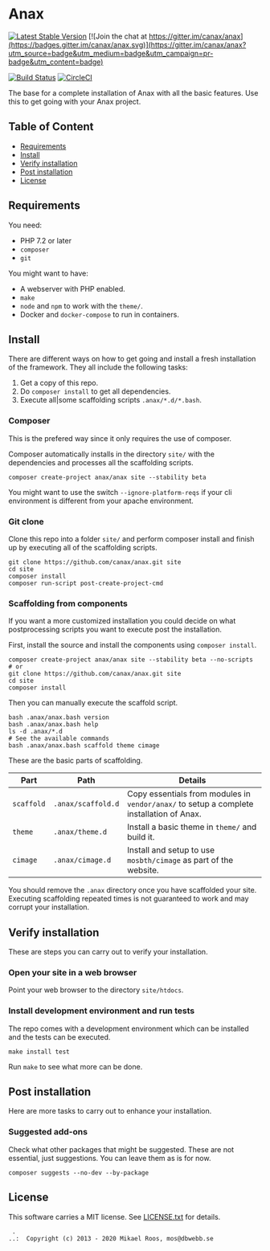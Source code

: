 Anax
=========================

[![Latest Stable Version](https://poser.pugx.org/anax/anax/v/stable)](https://packagist.org/packages/anax/anax)
[![Join the chat at https://gitter.im/canax/anax](https://badges.gitter.im/canax/anax.svg)](https://gitter.im/canax/anax?utm_source=badge&utm_medium=badge&utm_campaign=pr-badge&utm_content=badge)

[![Build Status](https://travis-ci.org/canax/anax.svg?branch=master)](https://travis-ci.org/canax/anax)
[![CircleCI](https://circleci.com/gh/canax/anax.svg?style=svg)](https://circleci.com/gh/canax/anax)

The base for a complete installation of Anax with all the basic features. Use this to get going with your Anax project.



Table of Content
------------------

* [Requirements](#Requirements)
* [Install](#Install)
* [Verify installation](#Verify-installation)
* [Post installation](#Post-installation)
* [License](#License)



Requirements
------------------

You need:

* PHP 7.2 or later <!-- with extensions ... -->
* `composer`
* `git`

You might want to have:

* A webserver with PHP enabled.
* `make`
* `node` and `npm` to work with the `theme/`.
* Docker and `docker-compose` to run in containers.



Install
------------------

There are different ways on how to get going and install a fresh installation of the framework. They all include the following tasks:

1. Get a copy of this repo.
1. Do `composer install` to get all dependencies.
1. Execute all|some scaffolding scripts `.anax/*.d/*.bash`.



### Composer

This is the prefered way since it only requires the use of composer.

Composer automatically installs in the directory `site/` with the dependencies and processes all the scaffolding scripts.

```
composer create-project anax/anax site --stability beta
```

You might want to use the switch `--ignore-platform-reqs` if your cli environment is different from your apache environment.

<!--
Here are a few other ways of customising the create project command.

You can specify the exact version you want.

```
composer create-project anax/anax site "^2.0" --stability beta
```

You can also check out the latest development version from the master branch.

```
composer create-project anax/anax site "dev-master" --stability dev
```
-->



### Git clone

Clone this repo into a folder `site/` and perform composer install and finish up by executing all of the scaffolding scripts.

```
git clone https://github.com/canax/anax.git site
cd site
composer install
composer run-script post-create-project-cmd
```



### Scaffolding from components

If you want a more customized installation you could decide on what postprocessing scripts you want to execute post the installation.

First, install the source and install the components using `composer install`.

```
composer create-project anax/anax site --stability beta --no-scripts
# or
git clone https://github.com/canax/anax.git site
cd site
composer install
```

Then you can manually execute the scaffold script.

```
bash .anax/anax.bash version
bash .anax/anax.bash help
ls -d .anax/*.d
# See the available commands
bash .anax/anax.bash scaffold theme cimage
```

These are the basic parts of scaffolding.

| Part | Path | Details |
|------|------|---------|
| `scaffold` | `.anax/scaffold.d` | Copy essentials from modules in `vendor/anax/` to setup a complete installation of Anax.
| `theme` | `.anax/theme.d` | Install a basic theme in `theme/` and build it.
| `cimage` | `.anax/cimage.d` | Install and setup to use `mosbth/cimage` as part of the website.

You should remove the `.anax` directory once you have scaffolded your site. Executing scaffolding repeated times is not guaranteed to work and may corrupt your installation.



Verify installation
------------------

These are steps you can carry out to verify your installation.



### Open your site in a web browser

Point your web browser to the directory `site/htdocs`.



### Install development environment and run tests

The repo comes with a development environment which can be installed and the tests can be executed.

```
make install test
```

Run `make` to see what more can be done.



Post installation
------------------

Here are more tasks to carry out to enhance your installation.



### Suggested add-ons

Check what other packages that might be suggested. These are not essential, just suggestions. You can leave them as is for now.

```
composer suggests --no-dev --by-package
```



License
------------------

This software carries a MIT license. See [LICENSE.txt](LICENSE.txt) for details.



```
 .  
..:  Copyright (c) 2013 - 2020 Mikael Roos, mos@dbwebb.se
```

